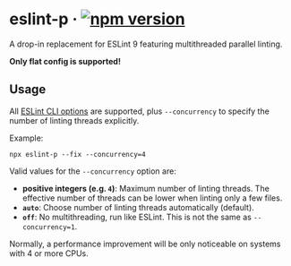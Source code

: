# eslint-p · [![npm version][npm badge]][npm URL]

A drop-in replacement for ESLint 9 featuring multithreaded parallel linting.

**Only flat config is supported!**

## Usage

All [ESLint CLI options](https://eslint.org/docs/latest/use/command-line-interface#options) are supported, plus `--concurrency` to specify the number of linting threads explicitly.

Example:

```shell
npx eslint-p --fix --concurrency=4
```

Valid values for the `--concurrency` option are:

* **positive integers (e.g. `4`)**:
  Maximum number of linting threads. The effective number of threads can be lower when linting only a few files.
* **`auto`**:
  Choose number of linting threads automatically (default).
* **`off`**:
  No multithreading, run like ESLint. This is not the same as `--concurrency=1`.

Normally, a performance improvement will be only noticeable on systems with 4 or more CPUs.

[npm badge]: https://img.shields.io/npm/v/eslint-p?logo=npm
[npm URL]: https://www.npmjs.com/package/eslint-p
